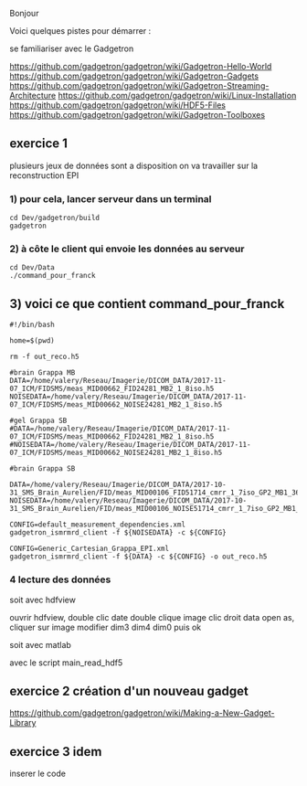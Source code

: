 Bonjour

Voici quelques pistes pour démarrer :

se familiariser avec le Gadgetron

https://github.com/gadgetron/gadgetron/wiki/Gadgetron-Hello-World
https://github.com/gadgetron/gadgetron/wiki/Gadgetron-Gadgets
https://github.com/gadgetron/gadgetron/wiki/Gadgetron-Streaming-Architecture
https://github.com/gadgetron/gadgetron/wiki/Linux-Installation
https://github.com/gadgetron/gadgetron/wiki/HDF5-Files
https://github.com/gadgetron/gadgetron/wiki/Gadgetron-Toolboxes


## exercice 1
plusieurs jeux de données sont a disposition
on va travailler sur la reconstruction EPI

### 1) pour cela, lancer serveur dans un terminal
```
cd Dev/gadgetron/build
gadgetron
```
### 2) à côte le client qui envoie les données au serveur

```
cd Dev/Data
./command_pour_franck
```

## 3) voici ce que contient command_pour_franck
```
#!/bin/bash

home=$(pwd)

rm -f out_reco.h5

#brain Grappa MB
DATA=/home/valery/Reseau/Imagerie/DICOM_DATA/2017-11-07_ICM/FIDSMS/meas_MID00662_FID24281_MB2_1_8iso.h5
NOISEDATA=/home/valery/Reseau/Imagerie/DICOM_DATA/2017-11-07_ICM/FIDSMS/meas_MID00662_NOISE24281_MB2_1_8iso.h5

#gel Grappa SB
#DATA=/home/valery/Reseau/Imagerie/DICOM_DATA/2017-11-07_ICM/FIDSMS/meas_MID00662_FID24281_MB2_1_8iso.h5
#NOISEDATA=/home/valery/Reseau/Imagerie/DICOM_DATA/2017-11-07_ICM/FIDSMS/meas_MID00662_NOISE24281_MB2_1_8iso.h5

#brain Grappa SB

DATA=/home/valery/Reseau/Imagerie/DICOM_DATA/2017-10-31_SMS_Brain_Aurelien/FID/meas_MID00106_FID51714_cmrr_1_7iso_GP2_MB1_36s.h5
NOISEDATA=/home/valery/Reseau/Imagerie/DICOM_DATA/2017-10-31_SMS_Brain_Aurelien/FID/meas_MID00106_NOISE51714_cmrr_1_7iso_GP2_MB1_36s.h5

CONFIG=default_measurement_dependencies.xml
gadgetron_ismrmrd_client -f ${NOISEDATA} -c ${CONFIG}

CONFIG=Generic_Cartesian_Grappa_EPI.xml
gadgetron_ismrmrd_client -f ${DATA} -c ${CONFIG} -o out_reco.h5
```

### 4 lecture des données

soit avec hdfview

ouvrir hdfview,
double clic date
double clique image
clic droit data open as,
cliquer sur image
modifier dim3 dim4 dim0  puis ok

soit avec matlab

avec le script main_read_hdf5



## exercice 2 création d'un nouveau gadget
https://github.com/gadgetron/gadgetron/wiki/Making-a-New-Gadget-Library

## exercice 3  idem 
inserer le code 
 

